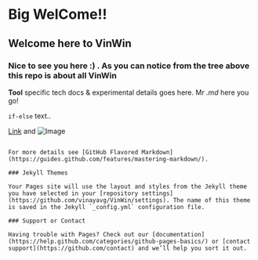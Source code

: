 # Big WelCome!!

## Welcome here to VinWin

### Nice to see you here :) . As you can notice from the tree above this repo is about all VinWin

**Tool** specific tech docs & experimental details goes here. Mr _.md_ here you go!

`if-else` text.. 



[Link](url) and ![Image](src)
```

For more details see [GitHub Flavored Markdown](https://guides.github.com/features/mastering-markdown/).

### Jekyll Themes

Your Pages site will use the layout and styles from the Jekyll theme you have selected in your [repository settings](https://github.com/vinayavg/VinWin/settings). The name of this theme is saved in the Jekyll `_config.yml` configuration file.

### Support or Contact

Having trouble with Pages? Check out our [documentation](https://help.github.com/categories/github-pages-basics/) or [contact support](https://github.com/contact) and we’ll help you sort it out.
